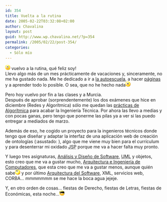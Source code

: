 ```yaml
---
id: 354
title: Vuelta a la rutina
date: 2005-02-22T03:32:08+02:00
author: Chavalina
layout: post
guid: http://www.wp.chavalina.net/?p=354
permalink: /2005/02/22/post-354/
categories:
  - Sólo mío
---
```

![emo](/imagenes/emoticonos/sonrisa.gif) vuelvo a la rutina, qué feliz soy!  
Llevo algo más de un mes prácticamente de vacaciones y, sinceramente, no me ha gustado nada. Me he dedicado a ir a <a href="http://www.autoescuelagranvia.net/" target="_blank">la autoescuela</a>, a hacer <a href="http://www.formulamania.com" target="_blank">páginas</a> y a aprender todo lo posible. O sea, que no he hecho nada![emo](/imagenes/emoticonos/triste.gif) 

Pero hoy vuelvo por fin a las clases y a Murcia.  
Después de aprobar (sorprendentemente) los dos exámenes que hice en diciembre (Redes y Algor&iacute;tmica) s&oacute;lo me quedan las <a href="http://servinf.dif.um.es/~domingo/apuntes/Algoritmica/0304/pract1.html" target="_blank">prácticas de Algor&iacute;tmica</a> para acabar la Ingenier&iacute;a Técnica. Por ahora las llevo a medias y con pocas ganas, pero tengo que ponerme las pilas ya a ver si las puedo entregar a mediados de marzo.

Además de eso, he cogido un proyecto para la ingenieros técnicos donde tengo que dise&ntilde;ar y adaptar la interfaz de una aplicaci&oacute;n web de creaci&oacute;n de ontolog&iacute;as (:asustado: ), algo que me viene muy bien para el curr&iacute;culum y para desenterrar mi oxidado <acronym title="Java Server Pages Technology">JSP</acronym> porque me va a hacer falta muy pronto.

Y luego tres asignaturas, <a href="http://dis.um.es/~jmolina/as.html" target="_blank">Análisis y Dise&ntilde;o de Software</a>, <acronym title="Unified Modelling Language">UML</acronym> y objetos, esto creo que me va a gustar mucho, <a href="http://ditec.um.es/arquitectura/" target="_blank">Arquitectura e Ingenier&iacute;a de Computadores</a>, que esta creo que me va a gustar menos, aunque quién sabe![emo](/imagenes/emoticonos/pensativo.gif) y por &uacute;ltimo <a href="http://dis.um.es/~jbermudez/as/" target="_blank">Arquitectura del Software</a>, XML, servicios web, CORBA… mmmmmmm se me hace la boca agua jejeje.

Y, en otro orden de cosas… fiestas de Derecho, fiestas de Letras, fiestas de Econ&oacute;micas, esta noche…![gafas](/imagenes/emoticonos/gafas.gif)